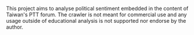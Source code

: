 This project aims to analyse political sentiment embedded in the content of Taiwan's PTT forum. The crawler is not meant for commercial use and any usage outside of educational analysis is not supported nor endorse by the author.